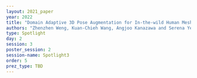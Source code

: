 ```yaml
---
layout: 2021_paper
year: 2022
title: "Domain Adaptive 3D Pose Augmentation for In-the-wild Human Mesh Recovery"
authors: "Zhenzhen Weng, Kuan-Chieh Wang, Angjoo Kanazawa and Serena Yeung"
type: Spotlight
day: 2
session: 3
poster_session: 2
session-name: Spotlight3
order: 5
prez_type: TBD
---
```

